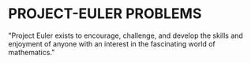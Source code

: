# PROJECT-EULER PROBLEMS

"Project Euler exists to encourage, challenge, and develop the skills and enjoyment of anyone with an interest in the fascinating world of mathematics."
